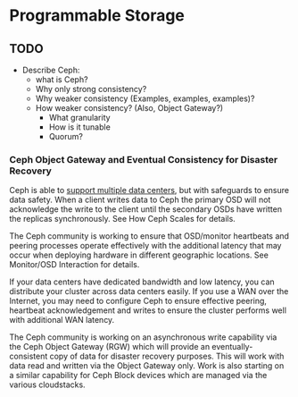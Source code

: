 # Programmable Storage

## TODO
* Describe Ceph:
    * what is Ceph?
    * Why only strong consistency?
    * Why weaker consistency (Examples, examples, examples)?
    * How weaker consistency? (Also, Object Gateway?)
        * What granularity
        * How is it tunable
        * Quorum?

### Ceph Object Gateway and Eventual Consistency for Disaster Recovery
Ceph is able to [support multiple data centers][data-center-faq], but with
safeguards to ensure data safety. When a client writes data to Ceph the primary
OSD will not acknowledge the write to the client until the secondary OSDs have
written the replicas synchronously. See How Ceph Scales for details.

The Ceph community is working to ensure that OSD/monitor heartbeats and peering
processes operate effectively with the additional latency that may occur when
deploying hardware in different geographic locations. See Monitor/OSD
Interaction for details.

If your data centers have dedicated bandwidth and low latency, you can
distribute your cluster across data centers easily. If you use a WAN over the
Internet, you may need to configure Ceph to ensure effective peering, heartbeat
acknowledgement and writes to ensure the cluster performs well with additional
WAN latency.

The Ceph community is working on an asynchronous write capability via the Ceph
Object Gateway (RGW) which will provide an eventually-consistent copy of data
for disaster recovery purposes. This will work with data read and written via
the Object Gateway only. Work is also starting on a similar capability for Ceph
Block devices which are managed via the various cloudstacks.

[data-center-faq]: http://docs.ceph.com/docs/cuttlefish/faq/#can-ceph-support-multiple-data-centers
